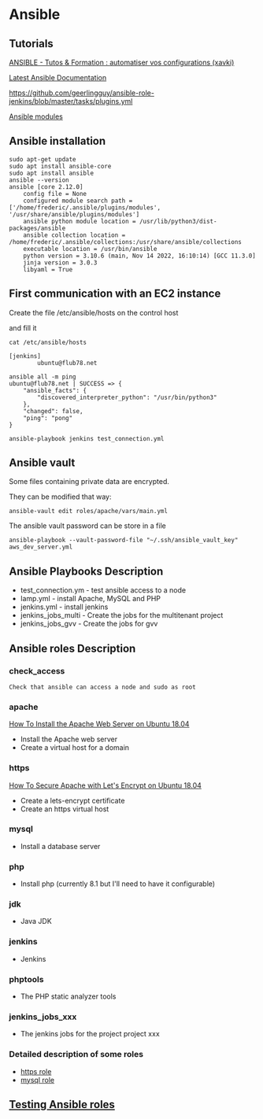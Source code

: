# Ansible

## Tutorials

[ANSIBLE - Tutos & Formation : automatiser vos configurations
(xavki)](https://www.youtube.com/playlist?list=PLn6POgpklwWoCpLKOSw3mXCqbRocnhrh-)

[Latest Ansible Documentation](https://docs.ansible.com/ansible/latest/index.html)

https://github.com/geerlingguy/ansible-role-jenkins/blob/master/tasks/plugins.yml

[Ansible modules](https://docs.ansible.com/ansible/latest/collections/community/general/index.html#plugin-index)

## Ansible installation

    sudo apt-get update
    sudo apt install ansible-core
    sudo apt install ansible
    ansible --version
    ansible [core 2.12.0]
        config file = None
        configured module search path = ['/home/frederic/.ansible/plugins/modules', '/usr/share/ansible/plugins/modules']
        ansible python module location = /usr/lib/python3/dist-packages/ansible
        ansible collection location = /home/frederic/.ansible/collections:/usr/share/ansible/collections
        executable location = /usr/bin/ansible
        python version = 3.10.6 (main, Nov 14 2022, 16:10:14) [GCC 11.3.0]
        jinja version = 3.0.3
        libyaml = True

## First communication with an EC2 instance

Create the file /etc/ansible/hosts on the control host

and fill it

    cat /etc/ansible/hosts
```
[jenkins]
        ubuntu@flub78.net

ansible all -m ping
ubuntu@flub78.net | SUCCESS => {
    "ansible_facts": {
        "discovered_interpreter_python": "/usr/bin/python3"
    },
    "changed": false,
    "ping": "pong"
}

ansible-playbook jenkins test_connection.yml
```

## Ansible vault

Some files containing private data are encrypted.

They can be modified that way:

    ansible-vault edit roles/apache/vars/main.yml

The ansible vault password can be store in a file

    ansible-playbook --vault-password-file "~/.ssh/ansible_vault_key" aws_dev_server.yml

## Ansible Playbooks Description

- test_connection.ym -	test ansible access to a node
- lamp.yml -				install Apache, MySQL and PHP
- jenkins.yml -			install jenkins
- jenkins_jobs_multi -	Create the jobs for the multitenant project
- jenkins_jobs_gvv - Create the jobs for gvv	 

## Ansible roles Description

### check_access

	Check that ansible can access a node and sudo as root

### apache

[How To Install the Apache Web Server on Ubuntu 18.04](https://www.digitalocean.com/community/tutorials/how-to-install-the-apache-web-server-on-ubuntu-18-04#step-5-%E2%80%94-setting-up-virtual-hosts-recommended)

- Install the Apache web server
- Create a virtual host for a domain

### https

[How To Secure Apache with Let's Encrypt on Ubuntu 18.04](https://www.digitalocean.com/community/tutorials/how-to-secure-apache-with-let-s-encrypt-on-ubuntu-18-04)

- Create a lets-encrypt certificate
- Create an https virtual host

### mysql

- Install a database server

### php

- Install php (currently 8.1 but I'll need to have it configurable)

### jdk
- Java JDK

### jenkins
- Jenkins

### phptools
- The PHP static analyzer tools

### jenkins_jobs_xxx

- The jenkins jobs for the project project xxx 

### Detailed description of some roles

  - [https role](https_role.md)
  - [mysql role](mysql_role.md)

## [Testing Ansible roles](Testing_roles.md)